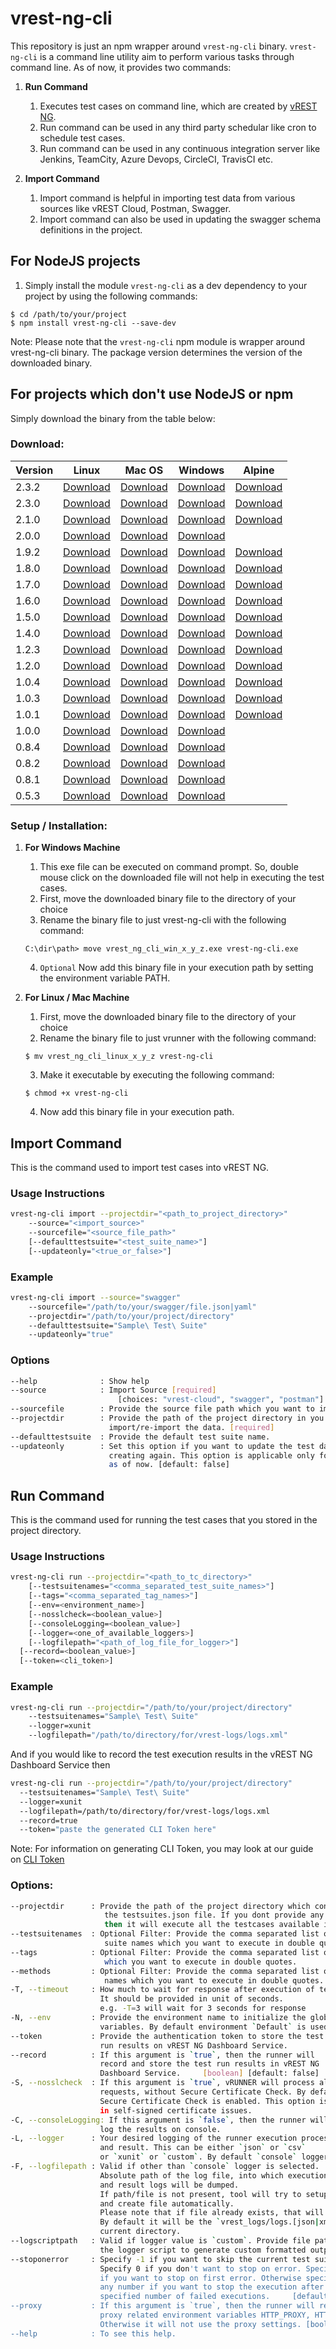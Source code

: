 # vrest-ng-cli

This repository is just an npm wrapper around `vrest-ng-cli` binary. `vrest-ng-cli` is a command line utility aim to perform various tasks through command line. As of now, it provides two commands:
1. **Run Command**
	1. Executes test cases on command line, which are created by [vREST NG](https://ng.vrest.io).
	2. Run command can be used in any third party schedular like cron to schedule test cases.
	3. Run command can be used in any continuous integration server like Jenkins, TeamCity, Azure Devops, CircleCI, TravisCI etc.

2. **Import Command**
	1. Import command is helpful in importing test data from various sources like vREST Cloud, Postman, Swagger.
	2. Import command can also be used in updating the swagger schema definitions in the project.

## For NodeJS projects
1. Simply install the module `vrest-ng-cli` as a dev dependency to your project by using the following commands:
```
$ cd /path/to/your/project
$ npm install vrest-ng-cli --save-dev
```
Note: Please note that the `vrest-ng-cli` npm module is wrapper around vrest-ng-cli binary. The package version determines the version of the downloaded binary.

## For projects which don't use NodeJS or npm
Simply download the binary from the table below:
### Download:

| Version | Linux | Mac OS | Windows | Alpine |
| ------------- | ------------ | ------------| ----------- | ----------- |
| 2.3.2 | [Download](https://github.com/Optimizory/vrest-ng-cli/releases/download/v2.3.2/vrest_ng_cli_linux_2_3_2) | [Download](https://github.com/Optimizory/vrest-ng-cli/releases/download/v2.3.2/vrest_ng_cli_mac_2_3_2) | [Download](https://github.com/Optimizory/vrest-ng-cli/releases/download/v2.3.2/vrest_ng_cli_win_2_3_2.exe) |[Download](https://github.com/Optimizory/vrest-ng-cli/releases/download/v2.3.2/vrest_ng_cli_alpine_2_3_2) |
| 2.3.0 | [Download](https://github.com/Optimizory/vrest-ng-cli/releases/download/v2.3.0/vrest_ng_cli_linux_2_3_0) | [Download](https://github.com/Optimizory/vrest-ng-cli/releases/download/v2.3.0/vrest_ng_cli_mac_2_3_0) | [Download](https://github.com/Optimizory/vrest-ng-cli/releases/download/v2.3.0/vrest_ng_cli_win_2_3_0.exe) |[Download](https://github.com/Optimizory/vrest-ng-cli/releases/download/v2.3.0/vrest_ng_cli_alpine_2_3_0) |
| 2.1.0 | [Download](https://github.com/Optimizory/vrest-ng-cli/releases/download/v2.1.0/vrest_ng_cli_linux_2_1_0) | [Download](https://github.com/Optimizory/vrest-ng-cli/releases/download/v2.1.0/vrest_ng_cli_mac_2_1_0) | [Download](https://github.com/Optimizory/vrest-ng-cli/releases/download/v2.1.0/vrest_ng_cli_win_2_1_0.exe) |[Download](https://github.com/Optimizory/vrest-ng-cli/releases/download/v2.1.0/vrest_ng_cli_alpine_2_1_0) |
| 2.0.0 | [Download](https://github.com/Optimizory/vrest-ng-cli/releases/download/v2.0.0/vrest_ng_cli_linux_2_0_0) | [Download](https://github.com/Optimizory/vrest-ng-cli/releases/download/v2.0.0/vrest_ng_cli_mac_2_0_0) | [Download](https://github.com/Optimizory/vrest-ng-cli/releases/download/v2.0.0/vrest_ng_cli_win_2_0_0.exe) | |
| 1.9.2 | [Download](https://github.com/Optimizory/vrest-ng-cli/releases/download/v1.9.2/vrest_ng_cli_linux_1_9_2) | [Download](https://github.com/Optimizory/vrest-ng-cli/releases/download/v1.9.2/vrest_ng_cli_mac_1_9_2) | [Download](https://github.com/Optimizory/vrest-ng-cli/releases/download/v1.9.2/vrest_ng_cli_win_1_9_2.exe) |[Download](https://github.com/Optimizory/vrest-ng-cli/releases/download/v1.9.2/vrest_ng_cli_alpine_1_9_2) | 
| 1.8.0 | [Download](https://github.com/Optimizory/vrest-ng-cli/releases/download/v1.8.0/vrest_ng_cli_linux_1_8_0) | [Download](https://github.com/Optimizory/vrest-ng-cli/releases/download/v1.8.0/vrest_ng_cli_mac_1_8_0) | [Download](https://github.com/Optimizory/vrest-ng-cli/releases/download/v1.8.0/vrest_ng_cli_win_1_8_0.exe) | [Download](https://github.com/Optimizory/vrest-ng-cli/releases/download/v1.8.0/vrest_ng_cli_alpine_1_8_0) |
| 1.7.0 | [Download](https://github.com/Optimizory/vrest-ng-cli/releases/download/v1.7.0/vrest_ng_cli_linux_1_7_0) | [Download](https://github.com/Optimizory/vrest-ng-cli/releases/download/v1.7.0/vrest_ng_cli_mac_1_7_0) | [Download](https://github.com/Optimizory/vrest-ng-cli/releases/download/v1.7.0/vrest_ng_cli_win_1_7_0.exe) | [Download](https://github.com/Optimizory/vrest-ng-cli/releases/download/v1.7.0/vrest_ng_cli_alpine_1_7_0) |
| 1.6.0 | [Download](https://github.com/Optimizory/vrest-ng-cli/releases/download/v1.6.0/vrest_ng_cli_linux_1_6_0) | [Download](https://github.com/Optimizory/vrest-ng-cli/releases/download/v1.6.0/vrest_ng_cli_mac_1_6_0) | [Download](https://github.com/Optimizory/vrest-ng-cli/releases/download/v1.6.0/vrest_ng_cli_win_1_6_0.exe) | [Download](https://github.com/Optimizory/vrest-ng-cli/releases/download/v1.6.0/vrest_ng_cli_alpine_1_6_0) |
| 1.5.0 | [Download](https://github.com/Optimizory/vrest-ng-cli/releases/download/v1.5.0/vrest_ng_cli_linux_1_5_0) | [Download](https://github.com/Optimizory/vrest-ng-cli/releases/download/v1.5.0/vrest_ng_cli_mac_1_5_0) | [Download](https://github.com/Optimizory/vrest-ng-cli/releases/download/v1.5.0/vrest_ng_cli_win_1_5_0.exe) | [Download](https://github.com/Optimizory/vrest-ng-cli/releases/download/v1.5.0/vrest_ng_cli_alpine_1_5_0) |
| 1.4.0 | [Download](https://github.com/Optimizory/vrest-ng-cli/releases/download/v1.4.0/vrest_ng_cli_linux_1_4_0) | [Download](https://github.com/Optimizory/vrest-ng-cli/releases/download/v1.4.0/vrest_ng_cli_mac_1_4_0) | [Download](https://github.com/Optimizory/vrest-ng-cli/releases/download/v1.4.0/vrest_ng_cli_win_1_4_0.exe) | [Download](https://github.com/Optimizory/vrest-ng-cli/releases/download/v1.4.0/vrest_ng_cli_alpine_1_4_0) |
| 1.2.3 | [Download](https://github.com/Optimizory/vrest-ng-cli/releases/download/v1.2.3/vrest_ng_cli_linux_1_2_3) | [Download](https://github.com/Optimizory/vrest-ng-cli/releases/download/v1.2.3/vrest_ng_cli_mac_1_2_3) | [Download](https://github.com/Optimizory/vrest-ng-cli/releases/download/v1.2.3/vrest_ng_cli_win_1_2_3.exe) | [Download](https://github.com/Optimizory/vrest-ng-cli/releases/download/v1.2.3/vrest_ng_cli_alpine_1_2_3) |
| 1.2.0 | [Download](https://github.com/Optimizory/vrest-ng-cli/releases/download/v1.2.0/vrest_ng_cli_linux_1_2_0) | [Download](https://github.com/Optimizory/vrest-ng-cli/releases/download/v1.2.0/vrest_ng_cli_mac_1_2_0) | [Download](https://github.com/Optimizory/vrest-ng-cli/releases/download/v1.2.0/vrest_ng_cli_win_1_2_0.exe) | [Download](https://github.com/Optimizory/vrest-ng-cli/releases/download/v1.2.0/vrest_ng_cli_alpine_1_2_0) |
| 1.0.4 | [Download](https://github.com/Optimizory/vrest-ng-cli/releases/download/v1.0.4/vrest_ng_cli_linux_1_0_4) | [Download](https://github.com/Optimizory/vrest-ng-cli/releases/download/v1.0.4/vrest_ng_cli_mac_1_0_4) | [Download](https://github.com/Optimizory/vrest-ng-cli/releases/download/v1.0.4/vrest_ng_cli_win_1_0_4.exe) | [Download](https://github.com/Optimizory/vrest-ng-cli/releases/download/v1.0.4/vrest_ng_cli_alpine_1_0_4) |
| 1.0.3 | [Download](https://github.com/Optimizory/vrest-ng-cli/releases/download/v1.0.3/vrest_ng_cli_linux_1_0_3) | [Download](https://github.com/Optimizory/vrest-ng-cli/releases/download/v1.0.3/vrest_ng_cli_mac_1_0_3) | [Download](https://github.com/Optimizory/vrest-ng-cli/releases/download/v1.0.3/vrest_ng_cli_win_1_0_3.exe) | [Download](https://github.com/Optimizory/vrest-ng-cli/releases/download/v1.0.3/vrest_ng_cli_alpine_1_0_3) |
| 1.0.1 | [Download](https://github.com/Optimizory/vrest-ng-cli/releases/download/v1.0.1/vrest_ng_cli_linux_1_0_1) | [Download](https://github.com/Optimizory/vrest-ng-cli/releases/download/v1.0.1/vrest_ng_cli_mac_1_0_1) | [Download](https://github.com/Optimizory/vrest-ng-cli/releases/download/v1.0.1/vrest_ng_cli_win_1_0_1.exe) | [Download](https://github.com/Optimizory/vrest-ng-cli/releases/download/v1.0.1/vrest_ng_cli_alpine_1_0_1) |
| 1.0.0 | [Download](https://github.com/Optimizory/vrest-ng-cli/releases/download/v1.0.0/vrest_ng_cli_linux_1_0_0) | [Download](https://github.com/Optimizory/vrest-ng-cli/releases/download/v1.0.0/vrest_ng_cli_mac_1_0_0) | [Download](https://github.com/Optimizory/vrest-ng-cli/releases/download/v1.0.0/vrest_ng_cli_win_1_0_0.exe) ||
| 0.8.4 | [Download](https://github.com/Optimizory/vrest-ng-cli/releases/download/v0.8.4/vrest_ng_cli_linux_0_8_4) | [Download](https://github.com/Optimizory/vrest-ng-cli/releases/download/v0.8.4/vrest_ng_cli_mac_0_8_4) | [Download](https://github.com/Optimizory/vrest-ng-cli/releases/download/v0.8.4/vrest_ng_cli_win_0_8_4.exe) ||
| 0.8.2 | [Download](https://github.com/Optimizory/vrest-ng-cli/releases/download/v0.8.2/vrest_ng_cli_linux_0_8_2) | [Download](https://github.com/Optimizory/vrest-ng-cli/releases/download/v0.8.2/vrest_ng_cli_mac_0_8_2) | [Download](https://github.com/Optimizory/vrest-ng-cli/releases/download/v0.8.2/vrest_ng_cli_win_0_8_2.exe) ||
| 0.8.1 | [Download](https://github.com/Optimizory/vrest-ng-cli/releases/download/v0.8.1/vrest_ng_cli_linux_0_8_1) | [Download](https://github.com/Optimizory/vrest-ng-cli/releases/download/v0.8.1/vrest_ng_cli_mac_0_8_1) | [Download](https://github.com/Optimizory/vrest-ng-cli/releases/download/v0.8.1/vrest_ng_cli_win_0_8_1.exe) ||
| 0.5.3 | [Download](https://github.com/Optimizory/vrest-ng-cli/releases/download/v0.5.3/vrest_runner_linux_0_5_3) | [Download](https://github.com/Optimizory/vrest-ng-cli/releases/download/v0.5.3/vrest_runner_mac_0_5_3) | [Download](https://github.com/Optimizory/vrest-ng-cli/releases/download/v0.5.3/vrest_runner_win_0_5_3.exe) ||

### Setup / Installation:

1.  **For Windows Machine**
	1. This exe file can be executed on command prompt. So, double mouse click on the downloaded file will not help in executing the test cases.  
	2. First, move the downloaded binary file to the directory of your choice
	3. Rename the binary file to just vrest-ng-cli with the following command:
  
    `C:\dir\path> move vrest_ng_cli_win_x_y_z.exe vrest-ng-cli.exe`
    
	4. `Optional` Now add this binary file in your execution path by setting the environment variable PATH.

2.  **For Linux / Mac Machine**
	1. First, move the downloaded binary file to the directory of your choice
	2. Rename the binary file to just vrunner with the following command:

    `$ mv vrest_ng_cli_linux_x_y_z vrest-ng-cli`

	3. Make it executable by executing the following command:

    `$ chmod +x vrest-ng-cli`

	4. Now add this binary file in your execution path.

## Import Command

This is the command used to import test cases into vREST NG.

### Usage Instructions
```bash
vrest-ng-cli import --projectdir="<path_to_project_directory>"
	--source="<import_source>"
	--sourcefile="<source_file_path>"
	[--defaulttestsuite="<test_suite_name>"]
	[--updateonly="<true_or_false>"]
```
### Example
```bash
vrest-ng-cli import --source="swagger"
	--sourcefile="/path/to/your/swagger/file.json|yaml"
	--projectdir="/path/to/your/project/directory"
	--defaulttestsuite="Sample\ Test\ Suite"
	--updateonly="true"
```

### Options
```bash
--help              : Show help
--source            : Import Source [required]
                        [choices: "vrest-cloud", "swagger", "postman"]
--sourcefile        : Provide the source file path which you want to import.
--projectdir        : Provide the path of the project directory in you want to
                      import/re-import the data. [required]
--defaulttestsuite  : Provide the default test suite name.
--updateonly        : Set this option if you want to update the test data instead of 
                      creating again. This option is applicable only for swagger source 
                      as of now. [default: false]
```

## Run Command
This is the command used for running the test cases that you stored in the project directory.

### Usage Instructions
```bash
vrest-ng-cli run --projectdir="<path_to_tc_directory>"
	[--testsuitenames="<comma_separated_test_suite_names>"]
	[--tags="<comma_separated_tag_names>"]
	[--env=<environment_name>] 
	[--nosslcheck=<boolean_value>]
	[--consoleLogging=<boolean_value>]
	[--logger=<one_of_available_loggers>]
	[--logfilepath="<path_of_log_file_for_logger>"]
  [--record=<boolean_value>]
  [--token=<cli_token>]
```

### Example
```bash
vrest-ng-cli run --projectdir="/path/to/your/project/directory"
	--testsuitenames="Sample\ Test\ Suite"
	--logger=xunit
	--logfilepath="/path/to/directory/for/vrest-logs/logs.xml"
```
And if you would like to record the test execution results in the vREST NG Dashboard Service then
```bash
vrest-ng-cli run --projectdir="/path/to/your/project/directory"
  --testsuitenames="Sample\ Test\ Suite"
  --logger=xunit 
  --logfilepath=/path/to/directory/for/vrest-logs/logs.xml
  --record=true
  --token="paste the generated CLI Token here"
```
Note: For information on generating CLI Token, you may look at our guide on [CLI Token](https://ng.vrest.io/docs/dashboard/cli-token.html)

### Options:
```bash
--projectdir      : Provide the path of the project directory which contains
                     the testsuites.json file. If you dont provide any filter, 
                     then it will execute all the testcases available in the project.
--testsuitenames  : Optional Filter: Provide the comma separated list of test
                     suite names which you want to execute in double quotes.
--tags            : Optional Filter: Provide the comma separated list of tags
                     which you want to execute in double quotes.
--methods         : Optional Filter: Provide the comma separated list of method
                     names which you want to execute in double quotes.
-T, --timeout     : How much to wait for response after execution of test case.
                    It should be provided in unit of seconds.
                    e.g. -T=3 will wait for 3 seconds for response
-N, --env         : Provide the environment name to initialize the global 
                    variables. By default environment `Default` is used.
--token           : Provide the authentication token to store the test 
                    run results on vREST NG Dashboard Service.
--record          : If this argument is `true`, then the runner will
                    record and store the test run results in vREST NG
                    Dashboard Service.     [boolean] [default: false]
-S, --nosslcheck  : If this argument is `true`, vRUNNER will process all 
                    requests, without Secure Certificate Check. By default 
                    Secure Certificate Check is enabled. This option is useful 
                    in self-signed certificate issues.
-C, --consoleLogging: If this argument is `false`, then the runner will not
                    log the results on console.
-L, --logger      : Your desired logging of the runner execution process 
                    and result. This can be either `json` or `csv` 
                    or `xunit` or `custom`. By default `console` logger is used.
-F, --logfilepath : Valid if other than `console` logger is selected.
                    Absolute path of the log file, into which execution process 
                    and result logs will be dumped.
                    If path/file is not present, tool will try to setup that path, 
                    and create file automatically.
                    Please note that if file already exists, that will be overwritten.
                    By default it will be the `vrest_logs/logs.[json|xml|csv]` in 
                    current directory.
--logscriptpath   : Valid if logger value is `custom`. Provide file path of
                    the logger script to generate custom formatted output.
--stoponerror     : Specify -1 if you want to skip the current test suite on error. 
                    Specify 0 if you don't want to stop on error. Specify 1
                    if you want to stop on first error. Otherwise specify
                    any number if you want to stop the execution after the
                    specified number of failed executions.     [default: 0]
--proxy           : If this argument is `true`, then the runner will respect the 
                    proxy related environment variables HTTP_PROXY, HTTPS_PROXY. 
                    Otherwise it will not use the proxy settings. [boolean] [default: true]
--help            : To see this help.
```